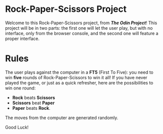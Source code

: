 # Rock-Paper-Scissors Project

Welcome to this Rock-Paper-Scissors project, from _**The Odin Project**_! This project will be in two parts: the first one will let the user play, but with no interface, only from the browser console, and the second one will feature a proper interface. 

# Rules

The user plays against the computer in a **FT5** (First To Five): you need to win **five** rounds of Rock-Paper-Scissors to win it all! If you have never played the game, or just as a quick refresher, here are the possibilities to win one round:
- **Rock** beats **Scissors**
- **Scissors** beat **Paper**
- **Paper** beats **Rock**.

The moves from the computer are generated randomly.

Good Luck! 